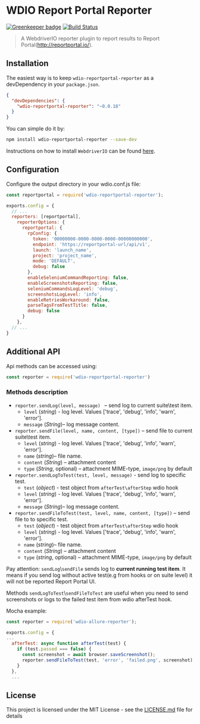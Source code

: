 WDIO Report Portal Reporter
====================

[![Greenkeeper badge](https://badges.greenkeeper.io/BorisOsipov/wdio-reportportal-reporter.svg)](https://greenkeeper.io/)
[![Build Status](https://travis-ci.org/BorisOsipov/wdio-reportportal-reporter.svg?branch=master)](https://travis-ci.org/BorisOsipov/wdio-reportportal-reporter)

> A WebdriverIO reporter plugin to report results to Report Portal(http://reportportal.io/).


## Installation
The easiest way is to keep `wdio-reportportal-reporter` as a devDependency in your `package.json`.
```json
{
  "devDependencies": {
    "wdio-reportportal-reporter": "~0.0.18"
  }
}
```
You can simple do it by:
```bash
npm install wdio-reportportal-reporter --save-dev
```
Instructions on how to install `WebdriverIO` can be found [here](http://webdriver.io/guide/getstarted/install.html).
## Configuration
Configure the output directory in your wdio.conf.js file:
```js
const reportportal = require('wdio-reportportal-reporter');

exports.config = {
  // ...
  reporters: [reportportal],
    reporterOptions: {
      reportportal: {
        rpConfig: {
          token: '00000000-0000-0000-0000-00000000000',
          endpoint: 'https://reportportal-url/api/v1',
          launch: 'launch_name',
          project: 'project_name',
          mode: 'DEFAULT',
          debug: false
        },
        enableSeleniumCommandReporting: false,
        enableScreenshotsReporting: false,
        seleniumCommandsLogLevel: 'debug',
        screenshotsLogLevel: 'info',
        enableRetriesWorkaround: false,
        parseTagsFromTestTitle: false,
        debug: false
      }
    },
  // ...
}
```

## Additional API

Api methods can be accessed using:
```js
const reporter = require('wdio-reportportal-reporter')
```
### Methods description
* `reporter.sendLog(level, message) ` – send log to current suite\test item.
    * `level` (*string*) - log level. Values ['trace', 'debug', 'info', 'warn', 'error'].
    * `message` (*String*)– log message content.
* `reporter.sendFile(level, name, content, [type])` – send file to current suite\test item.
    * `level` (*string*) - log level. Values ['trace', 'debug', 'info', 'warn', 'error'].
    * `name` (*string*)– file name.
    * `content` (*String*) – attachment content
    * `type` (*String*, optional) – attachment MIME-type, `image/png` by default
* `reporter.sendLogToTest(test, level, message)` - send log to specific test.
    * `test` (*object*) - test object from `afterTest\afterStep` wdio hook
    * `level` (*string*) - log level. Values ['trace', 'debug', 'info', 'warn', 'error'].
    * `message` (*String*)– log message content.
* `reporter.sendFileToTest(test, level, name, content, [type])` – send file to to specific test.
    * `test` (*object*) - test object from `afterTest\afterStep` wdio hook
    * `level` (*string*) - log level. Values ['trace', 'debug', 'info', 'warn', 'error'].
    * `name` (*string*)– file name.
    * `content` (*String*) – attachment content
    * `type` (*string*, optional) – attachment MIME-type, `image/png` by default

Pay attention: `sendLog`\\`sendFile` sends log to **current running test item**. It means if you send log without active test(e.g from hooks or on suite level) it will not be reported Report Portal UI.

Methods `sendLogToTest`\\`sendFileToTest` are useful when you need to send screenshots or logs to the failed test item from wdio afterTest hook.

Mocha example:
```js
const reporter = require('wdio-allure-reporter');

exports.config = {
...
  afterTest: async function afterTest(test) {
    if (test.passed === false) {
      const screenshot = await browser.saveScreenshot();
      reporter.sendFileToTest(test, 'error', 'failed.png', screenshot);
    }
  },
  ...
```

## License

This project is licensed under the MIT License - see the [LICENSE.md](LICENSE.md) file for details
